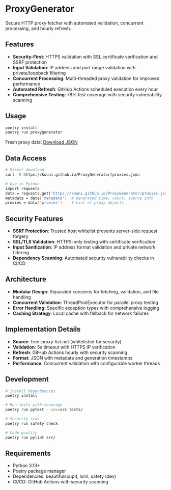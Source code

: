 # ProxyGenerator

Secure HTTP proxy fetcher with automated validation, concurrent processing, and hourly refresh.

## Features

- **Security-First**: HTTPS validation with SSL certificate verification and SSRF protection
- **Input Validation**: IP address and port range validation with private/loopback filtering
- **Concurrent Processing**: Multi-threaded proxy validation for improved performance
- **Automated Refresh**: GitHub Actions scheduled execution every hour
- **Comprehensive Testing**: 78% test coverage with security vulnerability scanning

## Usage

```bash
poetry install
poetry run proxygenerator
```

Fresh proxy data: [Download JSON](https://kouni.github.io/ProxyGenerator/proxies.json)

## Data Access

```bash
# Direct download
curl -O https://kouni.github.io/ProxyGenerator/proxies.json

# Use in Python
import requests
data = requests.get('https://kouni.github.io/ProxyGenerator/proxies.json').json()
metadata = data['metadata']  # Generated time, count, source info
proxies = data['proxies']    # List of proxy objects
```

## Security Features

- **SSRF Protection**: Trusted host whitelist prevents server-side request forgery
- **SSL/TLS Validation**: HTTPS-only testing with certificate verification
- **Input Sanitization**: IP address format validation and private network filtering
- **Dependency Scanning**: Automated security vulnerability checks in CI/CD

## Architecture

- **Modular Design**: Separated concerns for fetching, validation, and file handling
- **Concurrent Validation**: ThreadPoolExecutor for parallel proxy testing
- **Error Handling**: Specific exception types with comprehensive logging
- **Caching Strategy**: Local cache with fallback for network failures

## Implementation Details

- **Source**: free-proxy-list.net (whitelisted for security)
- **Validation**: 5s timeout with HTTPS IP verification
- **Refresh**: GitHub Actions hourly with security scanning
- **Format**: JSON with metadata and generation timestamps
- **Performance**: Concurrent validation with configurable worker threads

## Development

```bash
# Install dependencies
poetry install

# Run tests with coverage
poetry run pytest --cov=src tests/

# Security scan
poetry run safety check

# Code quality
poetry run pylint src/
```

## Requirements

- Python 3.13+
- Poetry package manager
- Dependencies: beautifulsoup4, lxml, safety (dev)
- CI/CD: GitHub Actions with security scanning
